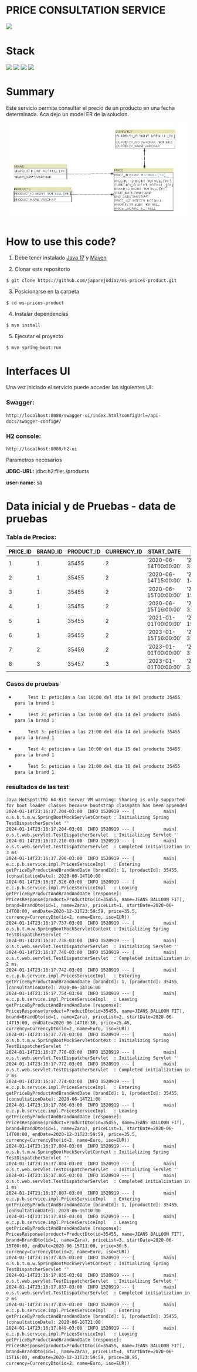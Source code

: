 # PRICE CONSULTATION SERVICE

![](https://img.shields.io/badge/build-success-brightgreen.svg)

# Stack

![](https://img.shields.io/badge/java_17-✓-blue.svg)
![](https://img.shields.io/badge/spring_boot-✓-blue.svg)
![](https://img.shields.io/badge/h2_database-✓-blue.svg)
![](https://img.shields.io/badge/openapi_3-✓-blue.svg)

# Summary

Este servicio permite consultar el precio de un producto en una fecha determinada. Aca dejo un model ER de la solucion.

![](./ER-PRICE-PRODUCT.jpg)

# How to use this code?

1. Debe tener instalado [Java 17](https://www.java.com/download/) y [Maven](https://maven.apache.org)

2. Clonar este repositorio

```
$ git clone https://github.com/japarejodiaz/ms-prices-product.git
```

3. Posicionarse en la carpeta

```
$ cd ms-prices-product
```

4. Instalar dependencias

```
$ mvn install
```

5. Ejecutar el proyecto

```
$ mvn spring-boot:run
```

# Interfaces UI

Una vez iniciado el servicio puede acceder las siguientes UI:

### Swagger:
```
http://localhost:8080/swagger-ui/index.html?configUrl=/api-docs/swagger-config#/
```

### H2 console:

```
http://localhost:8080/h2-ui
```
Parametros necesarios

**JDBC-URL:** jdbc:h2:file:./products

**user-name:** sa

# Data inicial y de Pruebas - data de pruebas

### Tabla de Precios:

| PRICE_ID | BRAND_ID | PRODUCT_ID | CURRENCY_ID | START_DATE             | END_DATE               | PRICE_LIST | PRIORITY | PRICE |
|----------|----------|------------|------------|------------------------|------------------------|------------|----------|-------|
| 1        | 1        | 35455      | 2          | '2020-06-14T00:00:00'  | '2020-12-31T23:59:59'  | 1          | 0        | 35.50 |
| 2        | 1        | 35455      | 2          | '2020-06-14T15:00:00'  | '2020-06-14T18:30:00'  | 2          | 1        | 25.45 |
| 3        | 1        | 35455      | 2          | '2020-06-15T00:00:00'  | '2020-06-15T11:00:00'  | 3          | 1        | 30.50 |
| 4        | 1        | 35455      | 2          | '2020-06-15T16:00:00'  | '2020-12-31T23:59:59'  | 4          | 1        | 38.95 |
| 5        | 1        | 35455      | 2          | '2021-01-01T00:00:00'  | '2023-01-15T15:59:59'  | 4          | 1        | 40.95 |
| 6        | 1        | 35455      | 2          | '2023-01-15T16:00:00'  | '2023-12-31T23:59:59'  | 4          | 1        | 45.95 |
| 7        | 2        | 35456      | 2          | '2023-01-01T00:00:00'  | '2023-12-31T00:00:00'  | 2          | 1        | 150.00 |
| 8        | 3        | 35457      | 3          | '2023-01-01T00:00:00'  | '2023-12-31T00:00:00'  | 1          | 2        | 120.00 |

### Casos de pruebas

-          Test 1: petición a las 10:00 del día 14 del producto 35455 para la brand 1 
-          Test 2: petición a las 16:00 del día 14 del producto 35455 para la brand 1 
-          Test 3: petición a las 21:00 del día 14 del producto 35455 para la brand 1 
-          Test 4: petición a las 10:00 del día 15 del producto 35455 para la brand 1 
-          Test 5: petición a las 21:00 del día 16 del producto 35455 para la brand 1 

### resultados de las test
```
Java HotSpot(TM) 64-Bit Server VM warning: Sharing is only supported for boot loader classes because bootstrap classpath has been appended
2024-01-14T23:16:17.204-03:00  INFO 1520919 --- [           main] o.s.b.t.m.w.SpringBootMockServletContext : Initializing Spring TestDispatcherServlet ''
2024-01-14T23:16:17.204-03:00  INFO 1520919 --- [           main] o.s.t.web.servlet.TestDispatcherServlet  : Initializing Servlet ''
2024-01-14T23:16:17.210-03:00  INFO 1520919 --- [           main] o.s.t.web.servlet.TestDispatcherServlet  : Completed initialization in 3 ms
2024-01-14T23:16:17.290-03:00  INFO 1520919 --- [           main] e.c.p.b.service.impl.PricesServiceImpl   : Entering getPriceByProductAndBrandAndDate [brandId]: 1, [productId]: 35455, [consultationDate]: 2020-06-14T10:00
2024-01-14T23:16:17.526-03:00  INFO 1520919 --- [           main] e.c.p.b.service.impl.PricesServiceImpl   : Leaving getPriceByProductAndBrandAndDate [response]: PricesResponse(product=ProductDto(id=35455, name=JEANS BALLOON FIT), brand=BrandDto(id=1, name=Zara), priceList=1, startDate=2020-06-14T00:00, endDate=2020-12-31T23:59:59, price=35.5, currency=CurrencyDto(id=2, name=Euro, iso=EUR))
2024-01-14T23:16:17.737-03:00  INFO 1520919 --- [           main] o.s.b.t.m.w.SpringBootMockServletContext : Initializing Spring TestDispatcherServlet ''
2024-01-14T23:16:17.738-03:00  INFO 1520919 --- [           main] o.s.t.web.servlet.TestDispatcherServlet  : Initializing Servlet ''
2024-01-14T23:16:17.740-03:00  INFO 1520919 --- [           main] o.s.t.web.servlet.TestDispatcherServlet  : Completed initialization in 2 ms
2024-01-14T23:16:17.742-03:00  INFO 1520919 --- [           main] e.c.p.b.service.impl.PricesServiceImpl   : Entering getPriceByProductAndBrandAndDate [brandId]: 1, [productId]: 35455, [consultationDate]: 2020-06-14T16:00
2024-01-14T23:16:17.754-03:00  INFO 1520919 --- [           main] e.c.p.b.service.impl.PricesServiceImpl   : Leaving getPriceByProductAndBrandAndDate [response]: PricesResponse(product=ProductDto(id=35455, name=JEANS BALLOON FIT), brand=BrandDto(id=1, name=Zara), priceList=2, startDate=2020-06-14T15:00, endDate=2020-06-14T18:30, price=25.45, currency=CurrencyDto(id=2, name=Euro, iso=EUR))
2024-01-14T23:16:17.770-03:00  INFO 1520919 --- [           main] o.s.b.t.m.w.SpringBootMockServletContext : Initializing Spring TestDispatcherServlet ''
2024-01-14T23:16:17.770-03:00  INFO 1520919 --- [           main] o.s.t.web.servlet.TestDispatcherServlet  : Initializing Servlet ''
2024-01-14T23:16:17.772-03:00  INFO 1520919 --- [           main] o.s.t.web.servlet.TestDispatcherServlet  : Completed initialization in 2 ms
2024-01-14T23:16:17.774-03:00  INFO 1520919 --- [           main] e.c.p.b.service.impl.PricesServiceImpl   : Entering getPriceByProductAndBrandAndDate [brandId]: 1, [productId]: 35455, [consultationDate]: 2020-06-14T21:00
2024-01-14T23:16:17.786-03:00  INFO 1520919 --- [           main] e.c.p.b.service.impl.PricesServiceImpl   : Leaving getPriceByProductAndBrandAndDate [response]: PricesResponse(product=ProductDto(id=35455, name=JEANS BALLOON FIT), brand=BrandDto(id=1, name=Zara), priceList=1, startDate=2020-06-14T00:00, endDate=2020-12-31T23:59:59, price=35.5, currency=CurrencyDto(id=2, name=Euro, iso=EUR))
2024-01-14T23:16:17.804-03:00  INFO 1520919 --- [           main] o.s.b.t.m.w.SpringBootMockServletContext : Initializing Spring TestDispatcherServlet ''
2024-01-14T23:16:17.804-03:00  INFO 1520919 --- [           main] o.s.t.web.servlet.TestDispatcherServlet  : Initializing Servlet ''
2024-01-14T23:16:17.805-03:00  INFO 1520919 --- [           main] o.s.t.web.servlet.TestDispatcherServlet  : Completed initialization in 1 ms
2024-01-14T23:16:17.807-03:00  INFO 1520919 --- [           main] e.c.p.b.service.impl.PricesServiceImpl   : Entering getPriceByProductAndBrandAndDate [brandId]: 1, [productId]: 35455, [consultationDate]: 2020-06-15T10:00
2024-01-14T23:16:17.818-03:00  INFO 1520919 --- [           main] e.c.p.b.service.impl.PricesServiceImpl   : Leaving getPriceByProductAndBrandAndDate [response]: PricesResponse(product=ProductDto(id=35455, name=JEANS BALLOON FIT), brand=BrandDto(id=1, name=Zara), priceList=3, startDate=2020-06-15T00:00, endDate=2020-06-15T11:00, price=30.5, currency=CurrencyDto(id=2, name=Euro, iso=EUR))
2024-01-14T23:16:17.835-03:00  INFO 1520919 --- [           main] o.s.b.t.m.w.SpringBootMockServletContext : Initializing Spring TestDispatcherServlet ''
2024-01-14T23:16:17.835-03:00  INFO 1520919 --- [           main] o.s.t.web.servlet.TestDispatcherServlet  : Initializing Servlet ''
2024-01-14T23:16:17.837-03:00  INFO 1520919 --- [           main] o.s.t.web.servlet.TestDispatcherServlet  : Completed initialization in 2 ms
2024-01-14T23:16:17.839-03:00  INFO 1520919 --- [           main] e.c.p.b.service.impl.PricesServiceImpl   : Entering getPriceByProductAndBrandAndDate [brandId]: 1, [productId]: 35455, [consultationDate]: 2020-06-16T21:00
2024-01-14T23:16:17.849-03:00  INFO 1520919 --- [           main] e.c.p.b.service.impl.PricesServiceImpl   : Leaving getPriceByProductAndBrandAndDate [response]: PricesResponse(product=ProductDto(id=35455, name=JEANS BALLOON FIT), brand=BrandDto(id=1, name=Zara), priceList=4, startDate=2020-06-15T16:00, endDate=2020-12-31T23:59:59, price=38.95, currency=CurrencyDto(id=2, name=Euro, iso=EUR))

```
